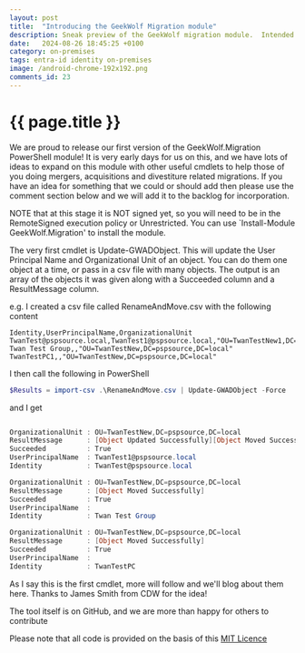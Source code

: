 ```yaml
---
layout: post
title:  "Introducing the GeekWolf Migration module"
description: Sneak preview of the GeekWolf migration module.  Intended to plug gaps where tooling doesn't provide a specific feature or where there are gaps between tools
date:   2024-08-26 18:45:25 +0100
category: on-premises
tags: entra-id identity on-premises
image: /android-chrome-192x192.png
comments_id: 23
---
```

<h1>{{ page.title }}</h1>

We are proud to release our first version of the GeekWolf.Migration PowerShell module!   It is very early days for us on this, and we have lots of ideas to expand on this module with other useful cmdlets to help those of you doing mergers, acquisitions and divestiture related migrations.   If you have an idea for something that we could or should add then please use the comment section below and we will add it to the backlog for incorporation.

NOTE that at this stage it is NOT signed yet, so you will need to be in the RemoteSigned execution policy or Unrestricted.   You can use `Install-Module GeekWolf.Migration' to install the module.

The very first cmdlet is Update-GWADObject.  This will update the User Principal Name and Organizational Unit of an object.  You can do them one object at a time, or pass in a csv file with many objects.  The output is an array of the objects it was given along with a Succeeded column and a ResultMessage column.

e.g. I created a csv file called RenameAndMove.csv with the following content
```
Identity,UserPrincipalName,OrganizationalUnit
TwanTest@pspsource.local,TwanTest1@pspsource.local,"OU=TwanTestNew1,DC=pspsource,DC=local"
Twan Test Group,,"OU=TwanTestNew,DC=pspsource,DC=local"
TwanTestPC1,,"OU=TwanTestNew,DC=pspsource,DC=local"
```

I then call the following in PowerShell
```powershell
$Results = import-csv .\RenameAndMove.csv | Update-GWADObject -Force
```

and I get
```powershell

OrganizationalUnit : OU=TwanTestNew,DC=pspsource,DC=local
ResultMessage      : [Object Updated Successfully][Object Moved Successfully]
Succeeded          : True
UserPrincipalName  : TwanTest1@pspsource.local
Identity           : TwanTest@pspsource.local

OrganizationalUnit : OU=TwanTestNew,DC=pspsource,DC=local
ResultMessage      : [Object Moved Successfully]
Succeeded          : True
UserPrincipalName  : 
Identity           : Twan Test Group

OrganizationalUnit : OU=TwanTestNew,DC=pspsource,DC=local
ResultMessage      : [Object Moved Successfully]
Succeeded          : True
UserPrincipalName  : 
Identity           : TwanTestPC
```

As I say this is the first cmdlet, more will follow and we'll blog about them here.  Thanks to James Smith from CDW for the idea!


The tool itself is on GitHub, and we are more than happy for others to contribute

Please note that all code is provided on the basis of this [MIT Licence](/licence/)